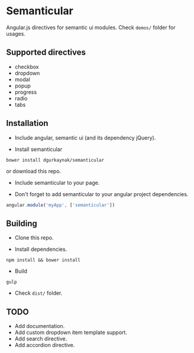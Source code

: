 # Semanticular

Angular.js directives for semantic ui modules. Check `demos/` folder for usages.

## Supported directives

 * checkbox
 * dropdown
 * modal
 * popup
 * progress
 * radio
 * tabs

## Installation

* Include angular, semantic ui (and its dependency jQuery).

* Install semanticular
```
bower install dgurkaynak/semanticular
```
or download this repo.

* Include semanticular to your page.

* Don't forget to add semanticular to your angular project dependencies.
```javascript
angular.module('myApp', ['semanticular'])
```

## Building

* Clone this repo.

* Install dependencies.
```
npm install && bower install
```

* Build
```
gulp
```

* Check `dist/` folder.

## TODO

* Add documentation.
* Add custom dropdown item template support.
* Add search directive.
* Add accordion directive.
